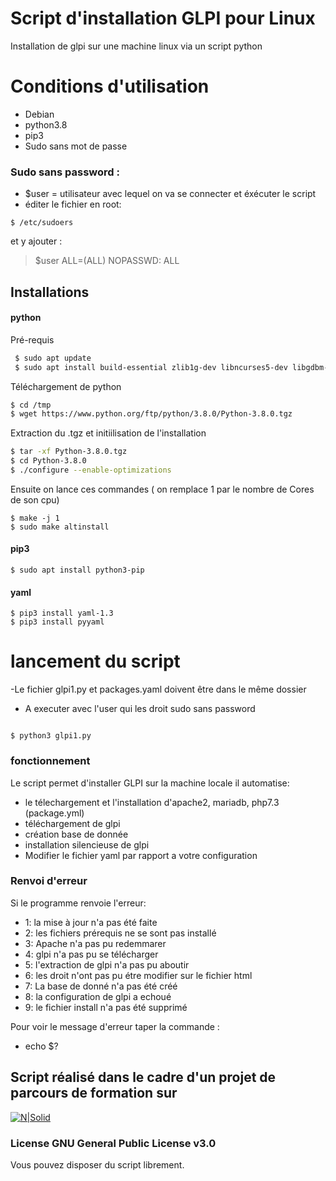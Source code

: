 # Script d'installation GLPI pour Linux
Installation de glpi sur une machine linux via un script python 

# Conditions d'utilisation
  - Debian
  - python3.8
  - pip3
  - Sudo sans mot de passe 
  
### Sudo sans password : 
- $user = utilisateur avec lequel on va se connecter et éxécuter le script
- éditer le fichier en root:
```
$ /etc/sudoers 
```
et y ajouter :
>$user ALL=(ALL) NOPASSWD: ALL
## Installations
#### python
Pré-requis
```sh
 $ sudo apt update
 $ sudo apt install build-essential zlib1g-dev libncurses5-dev libgdbm-dev libnss3-dev libssl-dev libreadline-dev libffi-dev wget
```
Téléchargement de python
```sh
$ cd /tmp
$ wget https://www.python.org/ftp/python/3.8.0/Python-3.8.0.tgz
```
Extraction du .tgz et initiilisation de l'installation
```sh
$ tar -xf Python-3.8.0.tgz
$ cd Python-3.8.0
$ ./configure --enable-optimizations
```
Ensuite on lance ces commandes ( on remplace 1 par le nombre de Cores de son cpu)
```
$ make -j 1
$ sudo make altinstall
````
#### pip3
```
$ sudo apt install python3-pip
```
#### yaml
```
$ pip3 install yaml-1.3
$ pip3 install pyyaml
```

# lancement du script
  -Le fichier glpi1.py et packages.yaml doivent être dans le même dossier
  - A executer avec l'user qui les droit sudo sans password 
  ```
  
$ python3 glpi1.py
```

 
### fonctionnement
Le script permet d'installer GLPI sur la machine locale il automatise:
 - le télechargement et l'installation d'apache2, mariadb, php7.3 (package.yml)
 - téléchargement de glpi 
 - création base de donnée 
 - installation silencieuse de glpi
 - Modifier le fichier yaml par rapport a votre configuration
 
 
 ### Renvoi d'erreur
 Si le programme renvoie l'erreur:
- 1: la mise à jour n'a pas été faite
- 2: les fichiers prérequis ne se sont pas installé
- 3: Apache n'a pas pu redemmarer 
- 4: glpi n'a pas pu se télécharger
- 5: l'extraction de glpi n'a pas pu aboutir 
- 6: les droit n'ont pas pu étre modifier sur le fichier html
- 7: La base de donné n'a pas été créé
- 8: la configuration de glpi a echoué 
- 9: le  fichier install n'a pas été supprimé 

Pour voir le message d'erreur taper  la commande :
- echo $?
 
 ## Script réalisé dans le cadre d'un projet de parcours de formation sur
 [![N|Solid](https://blog.openclassrooms.com/wp-content/uploads/2018/05/OC.png)](https://openclassrooms.com/)
 
 ### License GNU General Public License v3.0
Vous pouvez disposer du script librement.
